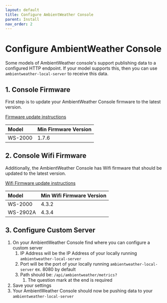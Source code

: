 ```yaml
---
layout: default
title: Configure AmbientWeather Console
parent: Install
nav_order: 2
---
```


# Configure AmbientWeather Console

Some models of AmbientWeather console's support publishing data to a configured HTTP endpoint.  If your model supports this, then you can use `ambientweather-local-server` to receive this data.

## 1. Console Firmware

First step is to update your AmbientWeather Console firmware to the latest version.

[Firmware update instructions](https://ambientweather.com/faqs/question/view/id/1415/)

|  Model  | Min Firmware Version |
|:--------|----------------------|
| WS-2000 | 1.7.6 |

## 2. Console Wifi Firmware

Additionally, the AmbientWeather Console has Wifi firmware that should be updated to the latest version.

[Wifi Firmware update instructions](https://ambientweather.com/faqs/question/view/id/1449/)

|  Model   | Min Wifi Firmware Version |
|:---------|---------------------------|
| WS-2000  | 4.3.2 |
| WS-2902A | 4.3.4 |

## 3. Configure Custom Server

1. On your AmbientWeather Console find where you can configure a custom server
    1. IP Address will be the IP Address of your locally running `ambientweather-local-server`
    1. Port will be the port of your locally running `ambientweather-local-server` ex. 8080 by default
    1. Path should be: `/api/ambientweather/metrics?`
        1. The question mark at the end is required
1. Save your settings
1. Your AmbientWeather Console should now be pushing data to your `ambientweather-local-server`
